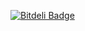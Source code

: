 [![Bitdeli Badge](https://d2weczhvl823v0.cloudfront.net/75lb/dotfiles/trend.png)](https://bitdeli.com/free "Bitdeli Badge")